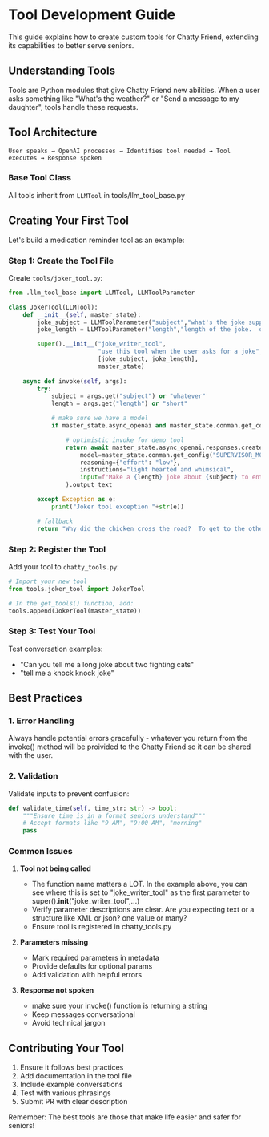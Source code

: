 # Tool Development Guide

This guide explains how to create custom tools for Chatty Friend, extending its capabilities to better serve seniors.

## Understanding Tools

Tools are Python modules that give Chatty Friend new abilities. When a user asks something like "What's the weather?" or "Send a message to my daughter", tools handle these requests.

## Tool Architecture

```
User speaks → OpenAI processes → Identifies tool needed → Tool executes → Response spoken
```

### Base Tool Class

All tools inherit from `LLMTool` in tools/llm_tool_base.py

## Creating Your First Tool

Let's build a medication reminder tool as an example:

### Step 1: Create the Tool File

Create `tools/joker_tool.py`:

```python
from .llm_tool_base import LLMTool, LLMToolParameter

class JokerTool(LLMTool):
    def __init__(self, master_state):
        joke_subject = LLMToolParameter("subject","what's the joke supposed to be about?  if not specified just say 'whatever'.", required=True)
        joke_length = LLMToolParameter("length","length of the joke.  one of 'short' or 'long'")

        super().__init__("joke_writer_tool", 
                         "use this tool when the user asks for a joke",
                         [joke_subject, joke_length], 
                         master_state)
        
    async def invoke(self, args):
        try:
            subject = args.get("subject") or "whatever"
            length = args.get("length") or "short"

            # make sure we have a model
            if master_state.async_openai and master_state.conman.get_config("SUPERVISOR_MODEL"):

                # optimistic invoke for demo tool
                return await master_state.async_openai.responses.create(
                    model=master_state.conman.get_config("SUPERVISOR_MODEL"),
                    reasoning={"effort": "low"},
                    instructions="light hearted and whimsical",
                    input=f"Make a {length} joke about {subject} to entertain the user please."
                ).output_text

        except Exception as e:
            print("Joker tool exception "+str(e))

        # fallback 
        return "Why did the chicken cross the road?  To get to the other side"

```

### Step 2: Register the Tool

Add your tool to `chatty_tools.py`:

```python
# Import your new tool
from tools.joker_tool import JokerTool

# In the get_tools() function, add:
tools.append(JokerTool(master_state))
```

### Step 3: Test Your Tool

Test conversation examples:
- "Can you tell me a long joke about two fighting cats"
- "tell me a knock knock joke"

## Best Practices

### 1. Error Handling

Always handle potential errors gracefully - whatever you return from the invoke() method will be proivided to the Chatty Friend so it can be shared with the user.

### 2. Validation

Validate inputs to prevent confusion:

```python
def validate_time(self, time_str: str) -> bool:
    """Ensure time is in a format seniors understand"""
    # Accept formats like "9 AM", "9:00 AM", "morning"
    pass
```

### Common Issues
1. **Tool not being called**
   - The function name matters a LOT.  In the example above, you can see where this is set to "joke_writer_tool" as the first parameter to super().__init__("joke_writer_tool",...)
   - Verify parameter descriptions are clear.  Are you expecting text or a structure like XML or json?  one value or many?
   - Ensure tool is registered in chatty_tools.py

2. **Parameters missing**
   - Mark required parameters in metadata
   - Provide defaults for optional params
   - Add validation with helpful errors

3. **Response not spoken**
   - make sure your invoke() function is returning a string
   - Keep messages conversational
   - Avoid technical jargon

## Contributing Your Tool

1. Ensure it follows best practices
2. Add documentation in the tool file
3. Include example conversations
4. Test with various phrasings
5. Submit PR with clear description

Remember: The best tools are those that make life easier and safer for seniors!